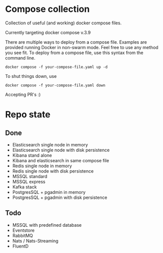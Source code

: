 # Compose collection
Collection of useful (and working) docker compose files.

Currently targeting docker compose v.3.9

There are multiple ways to deploy from a compose file. Examples are provided running Docker in non-swarm mode. Feel free to use any method you see fit.
To deploy from a compose file, use this syntax from the command line.
```
docker compose -f your-compose-file.yaml up -d
```
To shut things down, use
```
docker compose -f your-compose-file.yaml down
```

Accepting PR's :)



# Repo state
## Done
* Elasticsearch single node in memory
* Elasticsearch single node with disk persistence
* Kibana stand alone
* Kibana and elasticsearch in same compose file
* Redis single node in memory
* Redis single node with disk persistence
* MSSQL standard
* MSSQL express
* Kafka stack
* PostgresSQL + pgadmin in memory
* PostgresSQL + pgadmin with disk persistence

## Todo
* MSSQL with predefined database
* Eventstore
* RabbitMQ
* Nats / Nats-Streaming
* FluentD

